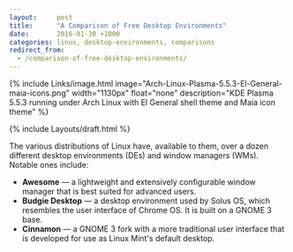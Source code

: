 ```yaml
---
layout:     post
title:      "A Comparison of Free Desktop Environments"
date:       2016-01-30 +1000
categories: linux, desktop-environments, comparisons
redirect_from:
  - /comparison-of-free-desktop-environments/
---
```


{% include Links/image.html image="Arch-Linux-Plasma-5.5.3-El-General-maia-icons.png" width="1130px" float="none" description="KDE Plasma 5.5.3 running under Arch Linux with El General shell theme and Maia icon theme" %}

{% include Layouts/draft.html %}

The various distributions of Linux have, available to them, over a dozen different desktop environments (DEs) and window managers (WMs). Notable ones include:
* **Awesome** &mdash; a lightweight and extensively configurable window manager that is best suited for advanced users.
* **Budgie Desktop** &mdash; a desktop environment used by Solus OS, which resembles the user interface of Chrome OS. It is built on a GNOME 3 base.
* **Cinnamon** &mdash; a GNOME 3 fork with a more traditional user interface that is developed for use as Linux Mint's default desktop.
